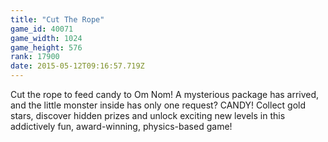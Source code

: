 ```yaml
---
title: "Cut The Rope"
game_id: 40071
game_width: 1024
game_height: 576
rank: 17900
date: 2015-05-12T09:16:57.719Z
---
```

Cut the rope to feed candy to Om Nom! A mysterious package has arrived, and the little monster inside has only one request? CANDY! Collect gold stars, discover hidden prizes and unlock exciting new levels in this addictively fun, award-winning, physics-based game!